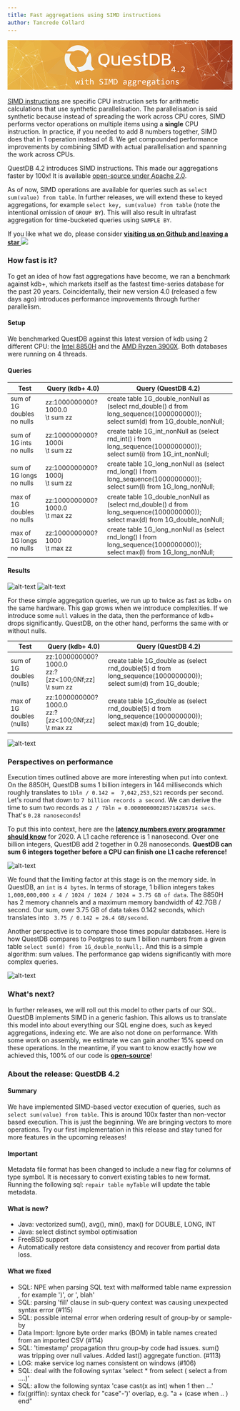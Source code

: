 ```yaml
---
title: Fast aggregations using SIMD instructions
author: Tancrede Collard
---
```


<img class="banner-4-2" src="/blog/assets/banner-4-2.png" alt="drawing"/> 

<a href="https://en.wikipedia.org/wiki/SIMD" target="_blank">SIMD instructions</a> are specific CPU instruction sets for arithmetic calculations that use synthetic parallelisation. 
The parallelisation is said synthetic because instead of spreading the work across CPU cores, 
SIMD performs vector operations on multiple items using a **single** CPU instruction. 
In practice, if you needed to add 8 numbers together, SIMD does that in 1 operation instead of 8.
We get compounded performance improvements by combining SIMD with actual parallelisation and spanning the work across CPUs.


QuestDB 4.2 introduces SIMD instructions. This made our aggregations faster by 100x! 
It is available [open-source under Apache 2.0](https://github.com/questdb/questdb).
 
 As of now, SIMD operations are available for queries such as
```select sum(value) from table```. In further releases, we will extend these to keyed aggregations, for example
```select key, sum(value) from table``` (note the intentional omission of `GROUP BY`). This will also result in ultrafast 
aggregation for time-bucketed queries using `SAMPLE BY`.

If you like what we do, please consider <b> <a href="https://github.com/questdb/questdb"> visiting us on Github and leaving a star <img class="yellow-star" src="/img/star-yellow.svg"/></a></b>


### How fast is it?
To get an idea of how fast aggregations have become, we ran a benchmark against kdb+, which markets itself as the fastest
 time-series database for the past 20 years. Coincidentally, their new version 4.0 (released a few days ago)
introduces performance improvements through further parallelism. 

#### Setup
We benchmarked QuestDB against this latest version of kdb using 2 different CPU: the [Intel 8850H](https://ark.intel.com/content/www/us/en/ark/products/134899/intel-core-i7-8850h-processor-9m-cache-up-to-4-30-ghz.html) 
and the [AMD Ryzen 3900X](https://www.amd.com/en/products/cpu/amd-ryzen-9-3900x). Both databases were running on 4 threads.

#### Queries
|Test	|Query (kdb+ 4.0)	|Query (QuestDB 4.2)|
|---|---|---|
|sum of 1G doubles <br/> no nulls	|zz:1000000000?1000.0 <br/>\t sum zz	|create table 1G_double_nonNull as (select rnd_double() d from long_sequence(1000000000)); <br/> select sum(d) from 1G_double_nonNull;|
|sum of 1G ints <br/> no nulls |zz:1000000000?1000i <br/> \t sum zz         |create table 1G_int_nonNull as (select rnd_int() i from long_sequence(1000000000)); <br/> select sum(i) from 1G_int_nonNull; |
|sum of 1G longs <br/> no nulls	|zz:1000000000?1000j <br/>\t sum zz|	create table 1G_long_nonNull as (select rnd_long() l from long_sequence(1000000000));<br/>select sum(l) from 1G_long_nonNull;|
|max of 1G doubles <br/> no nulls	|zz:1000000000?1000.0<br/>\t max zz|	create table 1G_double_nonNull as (select rnd_double() d from long_sequence(1000000000));<br/>select max(d) from 1G_double_nonNull;|
|max of 1G longs <br/>no nulls	|zz:1000000000?1000<br/>\t max zz|	create table 1G_long_nonNull as (select rnd_long() l from long_sequence(1000000000));<br/>select max(l) from 1G_long_nonNull;|

#### Results
![alt-text](assets/bench-kdb-8850h.png)
![alt-text](assets/bench-kdb-3900x.png)

For these simple aggregation queries, we run up to twice as fast as kdb+ on the same hardware. This gap grows when we 
introduce complexities. If we introduce some `null` values in the data, then the performance of kdb+ drops significantly. 
QuestDB, on the other hand, performs the same with or without nulls.

|Test	|Query (kdb+ 4.0)	|Query (QuestDB 4.2)|
|---|---|---|
|sum of 1G doubles <br/>(nulls)	|zz:1000000000?1000.0 <br/>zz:?[zz<100;0Nf;zz]<br/>\t sum zz|	create table 1G_double as (select rnd_double(5) d from long_sequence(1000000000));<br/>select sum(d) from 1G_double;|
|max of 1G doubles <br/>(nulls)	|zz:1000000000?1000.0<br/>zz:?[zz<100;0Nf;zz]<br/>\t max zz|	create table 1G_double as (select rnd_double(5) d from long_sequence(1000000000));<br/>select max(d) from 1G_double;|

![alt-text](assets/bench-kdb-8850H-sum-null.png)


### Perspectives on performance
Execution times outlined above are more interesting when put into context.
On the 8850H, QuestDB sums 1 billion integers in 144 milliseconds which roughly translates to `1bln / 0.142 =  7,042,253,521` 
records per second. Let's round that down to `7 billion records a second`. We can derive the time to sum two records 
as `2 / 7bln = 0.000000000285714285714 secs`. That's `0.28 nanoseconds`!
  
To put this into context, here are the **[latency numbers every programmer should know](https://colin-scott.github.io/personal_website/research/interactive_latency.html)** for 2020.
A L1 cache reference is 1 nanosecond. Over one billion integers, QuestDB add 2 together in 0.28 nanoseconds. **QuestDB can sum 6 integers together
before a CPU can finish one L1 cache reference!**

![alt-text](assets/latency-numbers.png)

We found that the limiting factor at this stage is on the memory side. In QuestDB, an `int` is `4 bytes`. In terms of storage, 
1 billion integers takes `1,000,000,000 x 4 / 1024 / 1024 / 1024 = 3.75 GB of data`. The 8850H has 2 memory channels and 
a maximum memory bandwidth of 42.7GB / second. Our sum, over 3.75 GB of data takes 0.142 seconds, which translates into 
` 3.75 / 0.142 = 26.4 GB/second`.

Another perspective is to compare those times popular databases. 
Here is how QuestDB compares to Postgres to sum 1 billion numbers from a given table `select sum(d) from 1G_double_nonNull;`. 
And this is a simple algorithm: sum values. The performance gap widens significantly with more complex queries.

![alt-text](assets/bench-pg-kdb-quest.png)


### What's next?
In further releases, we will roll out this model to other parts of our SQL. QuestDB implements SIMD in a generic 
fashion. This allows us to translate this model into about everything our SQL engine does, such as keyed aggregations, 
indexing etc. We are also not done on performance. With some work on assembly, we estimate we can gain another 15% speed on these 
operations. In the meantime, if you want to know exactly how we achieved this, 100% of our code is **[open-source](https://github.com/questdb/questdb)**!


### About the release: QuestDB 4.2

#### Summary
We have implemented SIMD-based vector execution of queries, such as `select sum(value) from table`.
This is around 100x faster than non-vector based execution. This is just the beginning. We are bringing vectors to more operations.
Try our first implementation in this release and stay tuned for more features in the upcoming releases!

#### Important
Metadata file format has been changed to include a new flag for columns of type symbol. 
It is necessary to convert existing tables to new format. Running the following sql: `repair table myTable` will update the table metadata.

#### What is new?
- Java: vectorized sum(), avg(), min(), max() for DOUBLE, LONG, INT
- Java: select distinct symbol optimisation
- FreeBSD support
- Automatically restore data consistency and recover from partial data loss.

#### What we fixed
- SQL: NPE when parsing SQL text with malformed table name expression , for example ')', or ', blah'
- SQL: parsing 'fill' clause in sub-query context was causing unexpected syntax error (#115)
- SQL: possible internal error when ordering result of group-by or sample-by
- Data Import: Ignore byte order marks (BOM) in table names created from an imported CSV (#114)
- SQL: 'timestamp' propagation thru group-by code had issues. sum() was tripping over null values. Added last() aggregate function. (#113)
- LOG: make service log names consistent on windows (#106)
- SQL: deal with the following syntax 'select * from select ( select a from ....)'
- SQL: allow the following syntax 'case cast(x as int) when 1 then ...'
- fix(griffin): syntax check for "case"-')' overlap, e.g. "a + (case when .. ) end"
